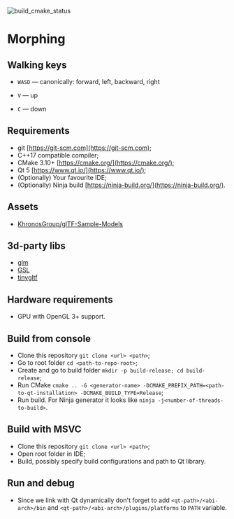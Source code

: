 ![build_cmake_status](https://github.com/sadads1337/mse-gl-hw-template/actions/workflows/build_cmake.yml/badge.svg)

# Morphing

## Walking keys

- `WASD` &#8212; canonically: forward, left, backward, right

- `V` &#8212; up

- `C` &#8212; down

## Requirements

- git [https://git-scm.com](https://git-scm.com);
- C++17 compatible compiler;
- CMake 3.10+ [https://cmake.org/](https://cmake.org/);
- Qt 5 [https://www.qt.io/](https://www.qt.io/);
- (Optionally) Your favourite IDE;
- (Optionally) Ninja build [https://ninja-build.org/](https://ninja-build.org/).

## Assets

- [KhronosGroup/glTF-Sample-Models](https://github.com/KhronosGroup/glTF-Sample-Models/tree/master/2.0)

## 3d-party libs

- [glm](https://github.com/g-truc/glm)
- [GSL](https://github.com/microsoft/GSL)
- [tinygltf](https://github.com/syoyo/tinygltf)

## Hardware requirements

- GPU with OpenGL 3+ support.

## Build from console

- Clone this repository `git clone <url> <path>`;
- Go to root folder `cd <path-to-repo-root>`;
- Create and go to build folder `mkdir -p build-release; cd build-release`;
- Run CMake `cmake .. -G <generator-name> -DCMAKE_PREFIX_PATH=<path-to-qt-installation> -DCMAKE_BUILD_TYPE=Release`;
- Run build. For Ninja generator it looks like `ninja -j<number-of-threads-to-build>`.

## Build with MSVC

- Clone this repository `git clone <url> <path>`;
- Open root folder in IDE;
- Build, possibly specify build configurations and path to Qt library.

## Run and debug

- Since we link with Qt dynamically don't forget to add `<qt-path>/<abi-arch>/bin` and `<qt-path>/<abi-arch>/plugins/platforms` to `PATH` variable.

